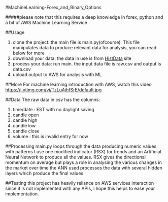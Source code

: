  #MachineLearning-Forex_and_Binary_Options

 #####please note that this requires a deep knowledge in forex, python and a bit of AWS Machine Learning Service

 ##Usage

 1. clone the project: the main file is main.py(ofcourse). This file manipulates data to produce relevant data for analysis, you can read below for more
 2. download your data: the data in use is from [HistData](http://www.histdata.com/) site
 3. process your data: run main. the input data file is raw.csv and output is data.csv
 4. upload output to AWS for analysis with ML

 ##More
 For machine learning introduction with AWS, watch this video
 [https:\/\/i.ytimg.com\/vi\/TzLuAjhfSrE\/default.jpg](https://www.youtube.com/watch?v=TzLuAjhfSrE)

 ##Data
 The raw data in csv has the columns:
 1. time/date : EST with no daylight saving
 2. candle open
 3. candle high
 4. candle low
 5. candle close
 6. volume : this is invalid entry for now

 ##Processing
 main.py loops through the data producing numeric values with patterns
 I use one modified indicator (RSX) for trends and an Artificial Neural Network to produce all the values.
 RSX gives the directional momentum on average but plays a role in analysing the various changes in the market over time
 the ANN used processes the data with several hidden layers which produce the final values

 ##Testing
 this project has heavily reliance on AWS services interaction since it is not implemented with any APIs,
 i hope this helps to ease your implementation.


 